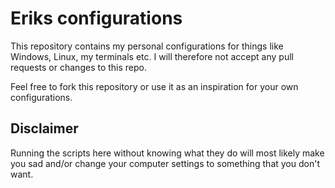 # Eriks configurations

This repository contains my personal configurations for
things like Windows, Linux, my terminals etc. I will 
therefore not accept any pull requests or changes to this repo.

Feel free to fork this repository or use it as an
inspiration for your own configurations.

## Disclaimer

Running the scripts here without knowing what they do
will most likely make you sad and/or change your
computer settings to something that you don't want. 
